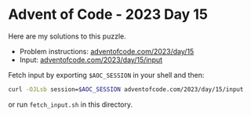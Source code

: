 # Advent of Code - 2023 Day 15
Here are my solutions to this puzzle.

* Problem instructions: [adventofcode.com/2023/day/15](https://adventofcode.com/2023/day/15)
* Input: [adventofcode.com/2023/day/15/input](https://adventofcode.com/2023/day/15/input)

Fetch input by exporting `$AOC_SESSION` in your shell and then:
```bash
curl -OJLsb session=$AOC_SESSION adventofcode.com/2023/day/15/input
```

or run `fetch_input.sh` in this directory.
